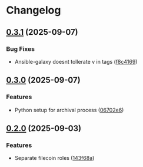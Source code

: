 # Changelog

## [0.3.1](https://github.com/ChainSafe/fil-ansible-collection/compare/v0.3.0...0.3.1) (2025-09-07)


### Bug Fixes

* Ansible-galaxy doesnt tollerate v in tags ([f8c4169](https://github.com/ChainSafe/fil-ansible-collection/commit/f8c4169c9efcf218ff0c0d989ff874461ae17578))

## [0.3.0](https://github.com/ChainSafe/fil-ansible-collection/compare/v0.2.0...v0.3.0) (2025-09-07)


### Features

* Python setup for archival process ([06702e6](https://github.com/ChainSafe/fil-ansible-collection/commit/06702e63ed8d0afbb408507e06e526f8ab5e38d6))

## [0.2.0](https://github.com/ChainSafe/fil-ansible-collection/compare/v0.1.0...v0.2.0) (2025-09-03)


### Features

* Separate filecoin roles ([143f68a](https://github.com/ChainSafe/fil-ansible-collection/commit/143f68ac0d814aa7720be3d660af89a430abea3d))
